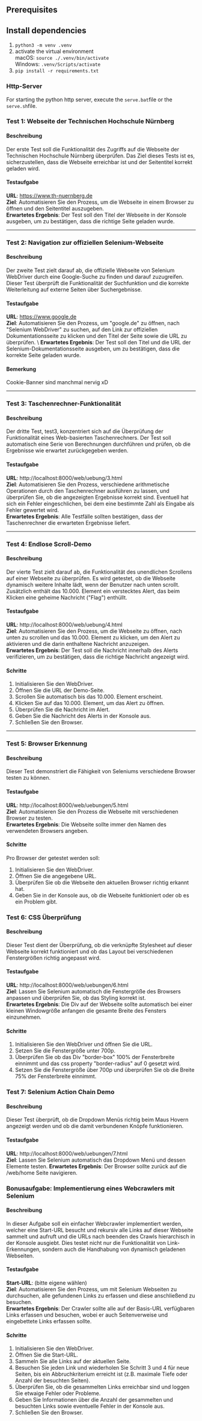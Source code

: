 ## Prerequisites
## Install dependencies
1. `python3 -m venv .venv`
2. activate the virtual environment\
macOS: `source ./.venv/bin/activate`\
Windows: `.venv/Scripts/activate` 
3. `pip install -r requirements.txt`

### Http-Server
For starting the python http server, execute the `serve.bat`file or the `serve.sh`file.


### Test 1: Webseite der Technischen Hochschule Nürnberg

#### Beschreibung
Der erste Test soll die Funktionalität des Zugriffs auf die Webseite der Technischen Hochschule Nürnberg überprüfen. Das Ziel dieses Tests ist es, sicherzustellen, dass die Webseite erreichbar ist und der Seitentitel korrekt geladen wird.

#### Testaufgabe
__URL__: https://www.th-nuernberg.de \
__Ziel__: Automatisieren Sie den Prozess, um die Webseite in einem Browser zu öffnen und den Seitentitel auszugeben. \
__Erwartetes Ergebnis__: Der Test soll den Titel der Webseite in der Konsole ausgeben, um zu bestätigen, dass die richtige Seite geladen wurde. 


<hr>

### Test 2: Navigation zur offiziellen Selenium-Webseite
#### Beschreibung

Der zweite Test zielt darauf ab, die offizielle Webseite von Selenium WebDriver durch eine Google-Suche zu finden und darauf zuzugreifen. Dieser Test überprüft die Funktionalität der Suchfunktion und die korrekte Weiterleitung auf externe Seiten über Suchergebnisse.

#### Testaufgabe

__URL__: https://www.google.de \
__Ziel__: Automatisieren Sie den Prozess, um "google.de" zu öffnen, nach "Selenium WebDriver" zu suchen, auf den Link zur offiziellen Dokumentationsseite zu klicken und den Titel der Seite sowie die URL zu überprüfen. \ 
__Erwartetes Ergebnis__: Der Test soll den Titel und die URL der Selenium-Dokumentationsseite ausgeben, um zu bestätigen, dass die korrekte Seite geladen wurde.

#### Bemerkung
Cookie-Banner sind manchmal nervig xD

<hr>

### Test 3: Taschenrechner-Funktionalität

#### Beschreibung
Der dritte Test, test3, konzentriert sich auf die Überprüfung der Funktionalität eines Web-basierten Taschenrechners. Der Test soll automatisch eine Serie von Berechnungen durchführen und prüfen, ob die Ergebnisse wie erwartet zurückgegeben werden.

#### Testaufgabe
__URL__: http://localhost:8000/web/uebung/3.html \
__Ziel__: Automatisieren Sie den Prozess, verschiedene arithmetische Operationen durch den Taschenrechner ausführen zu lassen, und überprüfen Sie, ob die angezeigten Ergebnisse korrekt sind. Eventuell hat sich ein Fehler eingeschlichen, bei dem eine bestimmte Zahl als Eingabe als Fehler gewertet wird. \
__Erwartetes Ergebnis__: Alle Testfälle sollten bestätigen, dass der Taschenrechner die erwarteten Ergebnisse liefert.

<hr>

### Test 4: Endlose Scroll-Demo

#### Beschreibung
Der vierte Test zielt darauf ab, die Funktionalität des unendlichen Scrollens auf einer Webseite zu überprüfen. Es wird getestet, ob die Webseite dynamisch weitere Inhalte lädt, wenn der Benutzer nach unten scrollt. Zusätzlich enthält das 10.000. Element ein verstecktes Alert, das beim Klicken eine geheime Nachricht ("Flag") enthüllt.

#### Testaufgabe
__URL__: http://localhost:8000/web/uebung/4.html \
__Ziel__: Automatisieren Sie den Prozess, um die Webseite zu öffnen, nach unten zu scrollen und das 10.000. Element zu klicken, um den Alert zu aktivieren und die darin enthaltene Nachricht anzuzeigen. \
__Erwartetes Ergebnis__: Der Test soll die Nachricht innerhalb des Alerts verifizieren, um zu bestätigen, dass die richtige Nachricht angezeigt wird.

#### Schritte
1. Initialisieren Sie den WebDriver.
2. Öffnen Sie die URL der Demo-Seite.
3. Scrollen Sie automatisch bis das 10.000. Element erscheint.
4. Klicken Sie auf das 10.000. Element, um das Alert zu öffnen.
5. Überprüfen Sie die Nachricht im Alert.
6. Geben Sie die Nachricht des Alerts in der Konsole aus.
7. Schließen Sie den Browser.

<hr>

### Test 5: Browser Erkennung

#### Beschreibung
Dieser Test demonstriert die Fähigkeit von Seleniums verschiedene Browser testen zu können.

#### Testaufgabe
__URL__: http://localhost:8000/web/uebungen/5.html  
__Ziel__: Automatisieren Sie den Prozess die Webseite mit verschiedenen Browser zu testen.  
__Erwartetes Ergebnis__: Die Webseite sollte immer den Namen des verwendeten Browsers angeben.

#### Schritte
Pro Browser der getestet werden soll:
1. Initialisieren Sie den WebDriver.
2. Öffnen Sie die angegebene URL.
3. Überprüfen Sie ob die Webseite den aktuellen Browser richtig erkannt hat.
4. Geben Sie in der Konsole aus, ob die Webseite funktioniert oder ob es ein Problem gibt. 

### Test 6: CSS Überprüfung

#### Beschreibung
Dieser Test dient der Überprüfung, ob die verknüpfte Stylesheet auf dieser Webseite korrekt funktioniert und ob das Layout bei verschiedenen Fenstergrößen richtig angepasst wird. 

#### Testaufgabe
__URL__: http://localhost:8000/web/uebungen/6.html  
__Ziel__: Lassen Sie Selenium automatisch die Fenstergröße des Browsers anpassen und überprüfen Sie, ob das Styling korrekt ist. \
__Erwartetes Ergebnis__: Die Div auf der Webseite sollte automatisch bei einer kleinen Windowgröße anfangen die gesamte Breite des Fensters einzunehmen.

#### Schritte
1. Initialisieren Sie den WebDriver und öffnen Sie die URL.
2. Setzen Sie die Fenstergröße unter 700p.
3. Überprüfen Sie ob das Div "border-box" 100% der Fensterbreite einnimmt und das css property "border-radius" auf 0 gesetzt wird. 
4. Setzen Sie die Fenstergröße über 700p und überprüfen Sie ob die Breite 75% der Fensterbreite einnimmt.

### Test 7: Selenium Action Chain Demo

#### Beschreibung
Dieser Test überprüft, ob die Dropdown Menüs richtig beim Maus Hovern angezeigt werden und ob die damit verbundenen Knöpfe funktionieren.

#### Testaufgabe

__URL__: http://localhost:8000/web/uebungen/7.html  
__Ziel__: Lassen Sie Selenium automatisch das Dropdown Menü und dessen Elemente testen.
__Erwartetes Ergebnis__: Der Browser sollte zurück auf die /web/home Seite navigieren.

### Bonusaufgabe: Implementierung eines Webcrawlers mit Selenium
#### Beschreibung
In dieser Aufgabe soll ein einfacher Webcrawler implementiert werden, welcher eine Start-URL besucht und rekursiv alle Links auf dieser Webseite sammelt und aufruft und die URLs nach beenden des Crawls hierarchisch in der Konsole ausgiebt. Dies testet nicht nur die Funktionalität von Link-Erkennungen, sondern auch die Handhabung von dynamisch geladenen Webseiten.

#### Testaufgabe
__Start-URL__: (bitte eigene wählen) \
__Ziel__: Automatisieren Sie den Prozess, um mit Selenium Webseiten zu durchsuchen, alle gefundenen Links zu erfassen und diese anschließend zu besuchen.\
__Erwartetes Ergebnis__: Der Crawler sollte alle auf der Basis-URL verfügbaren Links erfassen und besuchen, wobei er auch Seitenverweise und eingebettete Links erfassen sollte.

#### Schritte
1. Initialisieren Sie den WebDriver.
2. Öffnen Sie die Start-URL.
3. Sammeln Sie alle Links auf der aktuellen Seite.
4. Besuchen Sie jeden Link und wiederholen Sie Schritt 3 und 4 für neue Seiten, bis ein Abbruchkriterium erreicht ist (z.B. maximale Tiefe oder Anzahl der besuchten Seiten).
5. Überprüfen Sie, ob die gesammelten Links erreichbar sind und loggen Sie etwaige Fehler oder Probleme.
6. Geben Sie Informationen über die Anzahl der gesammelten und besuchten Links sowie eventuelle Fehler in der Konsole aus.
7. Schließen Sie den Browser.
